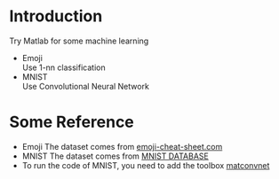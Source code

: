 # Introduction
Try Matlab for some machine learning  
- Emoji  
Use 1-nn classification
- MNIST  
Use Convolutional Neural Network  

# Some Reference
- Emoji  The dataset comes from [emoji-cheat-sheet.com](https://github.com/WebpageFX/emoji-cheat-sheet.com)
- MNIST  The dataset comes from [MNIST DATABASE](http://yann.lecun.com/exdb/mnist/)
- To run the code of MNIST, you need to add the toolbox [matconvnet](http://www.vlfeat.org/matconvnet/) 